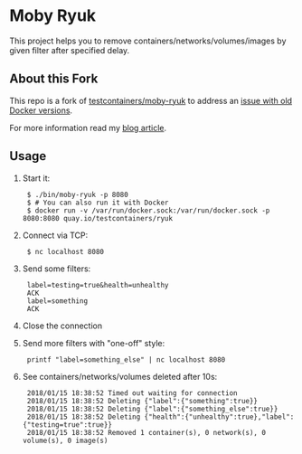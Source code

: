# Moby Ryuk

This project helps you to remove containers/networks/volumes/images by given filter after specified delay.

## About this Fork

This repo is a fork of [testcontainers/moby-ryuk](https://github.com/testcontainers/moby-ryuk)
to address an [issue with old Docker versions](https://github.com/testcontainers/moby-ryuk/issues/41).

For more information read my [blog article](https://pesche.schlau.ch/2023/01/09/ryuk-the-resource-reaper/).

## Usage

1. Start it:

        $ ./bin/moby-ryuk -p 8080
        $ # You can also run it with Docker
        $ docker run -v /var/run/docker.sock:/var/run/docker.sock -p 8080:8080 quay.io/testcontainers/ryuk

1. Connect via TCP:

        $ nc localhost 8080

1. Send some filters:

        label=testing=true&health=unhealthy
        ACK
        label=something
        ACK

1. Close the connection

1. Send more filters with "one-off" style:

        printf "label=something_else" | nc localhost 8080

1. See containers/networks/volumes deleted after 10s:

        2018/01/15 18:38:52 Timed out waiting for connection
        2018/01/15 18:38:52 Deleting {"label":{"something":true}}
        2018/01/15 18:38:52 Deleting {"label":{"something_else":true}}
        2018/01/15 18:38:52 Deleting {"health":{"unhealthy":true},"label":{"testing=true":true}}
        2018/01/15 18:38:52 Removed 1 container(s), 0 network(s), 0 volume(s), 0 image(s)
